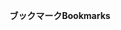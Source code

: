 <span data-ttu-id="1c9fd-101">**ブックマーク**</span><span class="sxs-lookup"><span data-stu-id="1c9fd-101">**Bookmarks**</span></span>
